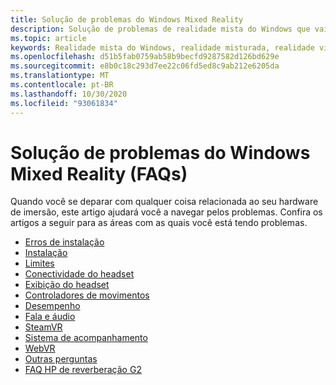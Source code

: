```yaml
---
title: Solução de problemas do Windows Mixed Reality
description: Solução de problemas de realidade mista do Windows que vai além da nossa documentação de suporte de consumidor padrão.
ms.topic: article
keywords: Realidade mista do Windows, realidade misturada, realidade virtual, VR, MR, solução de problemas, erros, ajuda, suporte
ms.openlocfilehash: d51b5fab0759ab58b9becfd9287582d126bd629e
ms.sourcegitcommit: e8b0c18c293d7ee22c06fd5ed8c9ab212e6205da
ms.translationtype: MT
ms.contentlocale: pt-BR
ms.lasthandoff: 10/30/2020
ms.locfileid: "93061834"
---
```

# <a name="troubleshooting-windows-mixed-reality-faqs"></a>Solução de problemas do Windows Mixed Reality (FAQs)

Quando você se deparar com qualquer coisa relacionada ao seu hardware de imersão, este artigo ajudará você a navegar pelos problemas.
Confira os artigos a seguir para as áreas com as quais você está tendo problemas.

- [Erros de instalação](installation_errors.md)
- [Instalação](set-up-questions.md)
- [Limites](boundary-questions.md)
- [Conectividade do headset](headset-connectivity.md)
- [Exibição do headset](headset-display.md)
- [Controladores de movimentos](motion-controller-problems.md)
- [Desempenho](performance-questions.md)
- [Fala e áudio](speech-and-audio.md)
- [SteamVR](steamvr-questions.md)
- [Sistema de acompanhamento](tracking.md)
- [WebVR](webvr-questions.md)
- [Outras perguntas](other-questions.md)
- [FAQ HP de reverberação G2](reverbG2-faq.md)